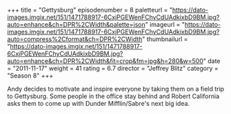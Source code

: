 +++
title = "Gettysburg"
episodenumber = 8
paletteurl = "https://dato-images.imgix.net/151/1471788917-6CxjPGEWenFChyCdUAdkixbD9BM.jpg?auto=enhance&ch=DPR%2CWidth&palette=json"
imageurl = "https://dato-images.imgix.net/151/1471788917-6CxjPGEWenFChyCdUAdkixbD9BM.jpg?auto=compress%2Cformat&ch=DPR%2CWidth"
thumbnailurl = "https://dato-images.imgix.net/151/1471788917-6CxjPGEWenFChyCdUAdkixbD9BM.jpg?auto=enhance&ch=DPR%2CWidth&fit=crop&fm=jpg&h=280&w=500"
date = "2011-11-17"
weight = 41
rating = 6.7
director = "Jeffrey Blitz"
category = "Season 8"
+++

Andy decides to motivate and inspire everyone by taking them on a field trip to Gettysburg. Some people in the office stay behind and Robert California asks them to come up with Dunder Mifflin/Sabre's next big idea.